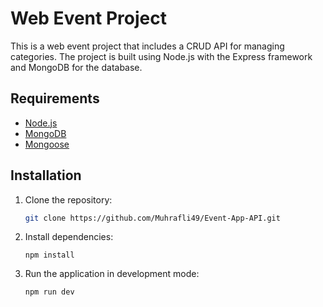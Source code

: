 # Web Event Project

This is a web event project that includes a CRUD API for managing categories. The project is built using Node.js with the Express framework and MongoDB for the database.

## Requirements

- [Node.js](https://nodejs.org/)
- [MongoDB](https://www.mongodb.com/)
- [Mongoose](https://mongoosejs.com/)

## Installation

1. Clone the repository:
   ```bash
   git clone https://github.com/Muhrafli49/Event-App-API.git
   ```
2. Install dependencies:
   ```
   npm install
   ```
    
3. Run the application in development mode:
   ```
   npm run dev
   ```
   
